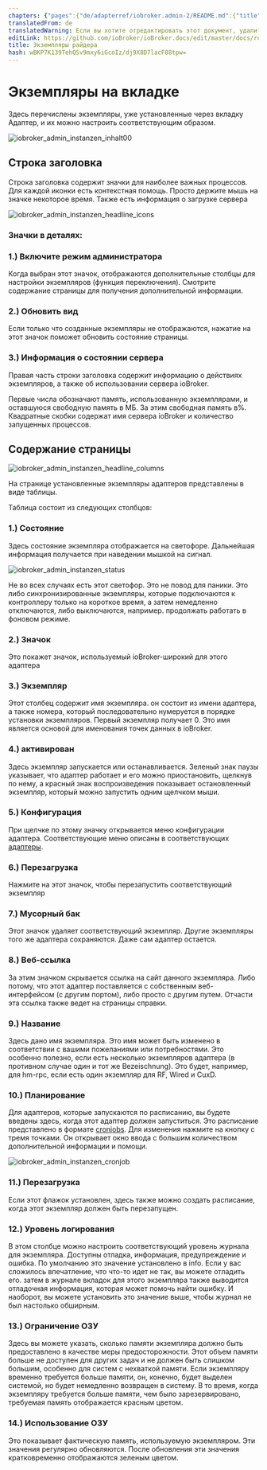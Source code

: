 ```yaml
---
chapters: {"pages":{"de/adapterref/iobroker.admin-2/README.md":{"title":{"de":"no title"},"content":"de/adapterref/iobroker.admin-2/README.md"},"de/adapterref/iobroker.admin-2/admin/tab-adapters.md":{"title":{"de":"Der Reiter Adapter"},"content":"de/adapterref/iobroker.admin-2/admin/tab-adapters.md"},"de/adapterref/iobroker.admin-2/admin/tab-instances.md":{"title":{"de":"Der Reiter Instanzen"},"content":"de/adapterref/iobroker.admin-2/admin/tab-instances.md"},"de/adapterref/iobroker.admin-2/admin/tab-objects.md":{"title":{"de":"Der Reiter Objekte"},"content":"de/adapterref/iobroker.admin-2/admin/tab-objects.md"},"de/adapterref/iobroker.admin-2/admin/tab-states.md":{"title":{"de":"Der Reiter Zustände"},"content":"de/adapterref/iobroker.admin-2/admin/tab-states.md"},"de/adapterref/iobroker.admin-2/admin/tab-groups.md":{"title":{"de":"Der Reiter Gruppen"},"content":"de/adapterref/iobroker.admin-2/admin/tab-groups.md"},"de/adapterref/iobroker.admin-2/admin/tab-users.md":{"title":{"de":"Der Reiter Benutzer"},"content":"de/adapterref/iobroker.admin-2/admin/tab-users.md"},"de/adapterref/iobroker.admin-2/admin/tab-events.md":{"title":{"de":"Der Reiter Ereignisse"},"content":"de/adapterref/iobroker.admin-2/admin/tab-events.md"},"de/adapterref/iobroker.admin-2/admin/tab-hosts.md":{"title":{"de":"Der Reiter Hosts"},"content":"de/adapterref/iobroker.admin-2/admin/tab-hosts.md"},"de/adapterref/iobroker.admin-2/admin/tab-enums.md":{"title":{"de":"Der Reiter Aufzählungen"},"content":"de/adapterref/iobroker.admin-2/admin/tab-enums.md"},"de/adapterref/iobroker.admin-2/admin/tab-log.md":{"title":{"de":"Der Reiter Log"},"content":"de/adapterref/iobroker.admin-2/admin/tab-log.md"},"de/adapterref/iobroker.admin-2/admin/tab-system.md":{"title":{"de":"Die Systemeinstellungen"},"content":"de/adapterref/iobroker.admin-2/admin/tab-system.md"}}}
translatedFrom: de
translatedWarning: Если вы хотите отредактировать этот документ, удалите поле «translationFrom», в противном случае этот документ будет снова автоматически переведен
editLink: https://github.com/ioBroker/ioBroker.docs/edit/master/docs/ru/adapterref/iobroker.admin-2/admin/tab-instances.md
title: Экземпляры райдера
hash: wBKP7K139TehQSv9mxy6iGcoIz/dj9X8D7lacF88tpw=
---
```

# Экземпляры на вкладке
Здесь перечислены экземпляры, уже установленные через вкладку Адаптер, и их можно настроить соответствующим образом.

<span style="line-height: 1.5;"></span>

![iobroker_admin_instanzen_inhalt00](../../../../de/adapterref/iobroker.admin-2/admin/img/tab-instances_Inhalt00.jpg)

## Строка заголовка
Строка заголовка содержит значки для наиболее важных процессов. Для каждой иконки есть контекстная помощь.
Просто держите мышь на значке некоторое время. Также есть информация о загрузке сервера

![iobroker_admin_instanzen_headline_icons](../../../../de/adapterref/iobroker.admin-2/admin/img/tab-instances_Icons-e1476803621402.jpg)

### **Значки в деталях:**
### **1.) Включите режим администратора**
Когда выбран этот значок, отображаются дополнительные столбцы для настройки экземпляров (функция переключения).
Смотрите содержание страницы для получения дополнительной информации.

### **2.) Обновить вид**
Если только что созданные экземпляры не отображаются, нажатие на этот значок поможет обновить состояние страницы.

### **3.) Информация о состоянии сервера**
Правая часть строки заголовка содержит информацию о действиях экземпляров, а также об использовании сервера ioBroker.

Первые числа обозначают память, использованную экземплярами, и оставшуюся свободную память в МБ. За этим свободная память в%. Квадратные скобки содержат имя сервера ioBroker и количество запущенных процессов.

## Содержание страницы
![iobroker_admin_instanzen_headline_columns](../../../../de/adapterref/iobroker.admin-2/admin/img/tab-instances_Headline_Columns.jpg)

На странице установленные экземпляры адаптеров представлены в виде таблицы.

Таблица состоит из следующих столбцов:

### **1.) Состояние**
Здесь состояние экземпляра отображается на светофоре. Дальнейшая информация получается при наведении мышкой на сигнал.

![iobroker_admin_instanzen_status](../../../../de/adapterref/iobroker.admin-2/admin/img/tab-instances_Instanzen_Status.jpg)

Не во всех случаях есть этот светофор. Это не повод для паники. Это либо синхронизированные экземпляры, которые подключаются к контроллеру только на короткое время, а затем немедленно отключаются, либо выключаются, например. продолжать работать в фоновом режиме.

### **2.) Значок**
Это покажет значок, используемый ioBroker-широкий для этого адаптера

### **3.) Экземпляр**
Этот столбец содержит имя экземпляра. он состоит из имени адаптера, а также номера, который последовательно нумеруется в порядке установки экземпляров. Первый экземпляр получает 0.
Это имя является основой для именования точек данных в ioBroker.

### 4.) активирован
Здесь экземпляр запускается или останавливается. Зеленый знак паузы указывает, что адаптер работает и его можно приостановить, щелкнув по нему, а красный знак воспроизведения показывает остановленный экземпляр, который можно запустить одним щелчком мыши.

### **5.) Конфигурация**
При щелчке по этому значку открывается меню конфигурации адаптера. Соответствующие меню описаны в соответствующих [адаптеры](http://www.iobroker.net/?page_id=2236&lang=de).

### **6.) Перезагрузка**
Нажмите на этот значок, чтобы перезапустить соответствующий экземпляр

### **7.) Мусорный бак**
Этот значок удаляет соответствующий экземпляр. Другие экземпляры того же адаптера сохраняются.
Даже сам адаптер остается.

### **8.) Веб-ссылка**
За этим значком скрывается ссылка на сайт данного экземпляра. Либо потому, что этот адаптер поставляется с собственным веб-интерфейсом (с другим портом), либо просто с другим путем. Отчасти эта ссылка также ведет на страницы справки.

### **9.) Название**
Здесь дано имя экземпляра. Это имя может быть изменено в соответствии с вашими пожеланиями или потребностями. Это особенно полезно, если есть несколько экземпляров адаптера (в противном случае один и тот же Bezeischnung). Это будет, например, для hm-rpc, если есть один экземпляр для RF, Wired и CuxD.

### **10.) Планирование**
Для адаптеров, которые запускаются по расписанию, вы будете введены здесь, когда этот адаптер должен запуститься.
Это расписание представлено в формате [cronjobs](https://de.wikipedia.org/wiki/Cron#Beispiele).
Для изменения нажмите на кнопку с тремя точками. Он открывает окно ввода с большим количеством дополнительной информации и помощи.

![iobroker_admin_instanzen_cronjob](../../../../de/adapterref/iobroker.admin-2/admin/img/tab-instances_Cronjob.jpg)

### **11.) Перезагрузка**
Если этот флажок установлен, здесь также можно создать расписание, когда этот экземпляр должен быть перезапущен.

### **12.) Уровень логирования**
В этом столбце можно настроить соответствующий уровень журнала для экземпляра. Доступны отладка, информация, предупреждение и ошибка. По умолчанию это значение установлено в info. Если у вас сложилось впечатление, что что-то идет не так, вы можете отладить его. затем в журнале вкладок для этого экземпляра также выводится отладочная информация, которая может помочь найти ошибку. И наоборот, вы можете установить это значение выше, чтобы журнал не был настолько обширным.

### **13.) Ограничение ОЗУ**
Здесь вы можете указать, сколько памяти экземпляра должно быть предоставлено в качестве меры предосторожности.
Этот объем памяти больше не доступен для других задач и не должен быть слишком большим, особенно для систем с нехваткой памяти. Если экземпляру временно требуется больше памяти, он, конечно, будет выделен системой, но будет немедленно возвращен в систему. В то время, когда экземпляру требуется больше памяти, чем было зарезервировано, требуемая память отображается красным цветом.

### 14.) Использование ОЗУ
Это показывает фактическую память, используемую экземпляром. Эти значения регулярно обновляются. После обновления эти значения кратковременно отображаются зеленым цветом.